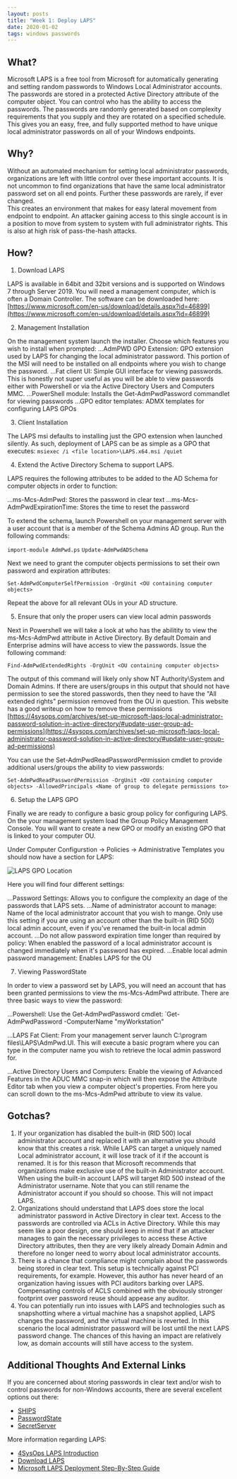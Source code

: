 ```yaml
---
layout: posts
title: "Week 1: Deploy LAPS"
date: 2020-01-02
tags: windows passwords
---
```


## What?

Microsoft LAPS is a free tool from Microsoft for automatically generating and setting random passwords
to Windows Local Administrator accounts. The passwords are stored in a protected Active Directory attribute
of the computer object. You can control who has the ability to access the passwords. The passwords are randomly generated based on complexity requirements that you supply and they are rotated on a specified schedule.  
This gives you an easy, free, and fully supported method to have unique local administrator passwords
on all of your Windows endpoints.

## Why?

Without an automated mechanism for setting local administrator passwords, organizations are left with little
control over these important accounts. It is not uncommon to find organizations that have the same local
administrator password set on all end points. Further these passwords are rarely, if ever changed.  
This creates an environment that makes for easy lateral movement from endpoint to endpoint. An attacker
gaining access to this single account is in a position to move from system to system with full administrator
rights. This is also at high risk of pass-the-hash attacks.

## How?

1. Download LAPS  

LAPS is available in 64bit and 32bit versions and is supported on Windows 7 through Server 2019.  You will need a management computer, which is often a Domain Controller.  The software can be downloaded here: [https://www.microsoft.com/en-us/download/details.aspx?id=46899](https://www.microsoft.com/en-us/download/details.aspx?id=46899)

2. Management Installation

On the management system launch the installer. Choose which features you wish to install when prompted:
...AdmPWD GPO Extension: GPO extension used by LAPS for changing the local administrator password. This portion of the MSI will need to be installed on all endpoints where you wish to change the password.
...Fat client UI: Simple GUI interface for viewing passwords. This is honestly not super useful as you will be able to view passwords either with Powershell or via the Active Directory Users and Computers MMC.
...PowerShell module: Installs the Get-AdmPwdPassword commandlet for viewing passwords
...GPO editor templates: ADMX templates for configuring LAPS GPOs

3. Client Installation

The LAPS msi defaults to installing just the GPO extension when launched silently.  As such, deployment of LAPS can be as simple as a GPO that executes:
`msiexec /i <file location>\LAPS.x64.msi /quiet`

4. Extend the Active Directory Schema to support LAPS.

LAPS requires the following attributes to be added to the AD Schema for computer objects in order to function:

...ms-Mcs-AdmPwd: Stores the password in clear text
...ms-Mcs-AdmPwdExpirationTime: Stores the time to reset the password

To extend the schema, launch Powershell on your management server with a user account that is a member of the Schema Admins AD group.  Run the following commands:

`import-module AdmPwd.ps`
`Update-AdmPwdADSchema`

Next we need to grant the computer objects permissions to set their own password and expiration attributes:

`Set-AdmPwdComputerSelfPermission -OrgUnit <OU containing computer objects>`

Repeat the above for all relevant OUs in your AD structure.

5. Ensure that only the proper users can view local admin passwords

Next in Powershell we will take a look at who has the abilitity to view the ms-Mcs-AdmPwd attribute in Active Directory.  By default Domain and Enterprise admins will have access to view the passwords. Issue the following command:

`Find-AdmPwdExtendedRights -OrgUnit <OU containing computer objects>`

The output of this command will likely only show NT Authority\System and Domain Admins. If there are users/groups in this output that should not have permission to see the stored passwords, then they need to have the "All extended rights" permission removed from the OU in question. This website has a good writeup on how to remove these permissions [https://4sysops.com/archives/set-up-microsoft-laps-local-administrator-password-solution-in-active-directory/#update-user-group-ad-permissions](https://4sysops.com/archives/set-up-microsoft-laps-local-administrator-password-solution-in-active-directory/#update-user-group-ad-permissions)

You can use the Set-AdmPwdReadPasswordPermission cmdlet to provide additional users/groups the ability to view passwords:

`Set-AdmPwdReadPasswordPermission -OrgUnit <OU containing computer objects> -AllowedPrincipals <Name of group to delegate permissions to>`

6. Setup the LAPS GPO

Finally we are ready to configure a basic group policy for configuring LAPS. On the your management system load the Group Policy Management Console. You will want to create a new GPO or modify an existing GPO that is linked to your computer OU.

Under Computer Configurstion -> Policies -> Administrative Templates you should now have a section for LAPS:

![LAPS GPO Location](https://securitycadence.github.io/imgs/2020-01-02/GPO-LAPS-1.png)

Here you will find four different settings:

...Password Settings: Allows you to configure the complexity an dage of the passwords that LAPS sets.
...Name of administrator account to manage: Name of the local administrator account that you wish to mange. Only use this setting if you are using an account other than the built-in (RID 500) local admin account, even if you've renamed the built-in local admin account.
...Do not allow password expiration time longer than required by policy: When enabled the password of a local administrator account is changed immediately when it's password has expired.
...Enable local admin password management: Enables LAPS for the OU

7. Viewing PasswordState

In order to view a password set by LAPS, you will need an account that has been granted permissions to view the ms-Mcs-AdmPwd attribute.  There are three basic ways to view the password:

...Powershell: Use the Get-AdmPwdPassword cmdlet:
`Get-AdmPwdPassword -ComputerName "myWorkstation"

...LAPS Fat Client: From your management server launch C:\program files\LAPS\AdmPwd.UI.  This will execute a basic program where you can type in the computer name you wish to retrieve the local admin password for.

...Active Directory Users and Computers: Enable the viewing of Advanced Features in the ADUC MMC snap-in which will then expose the Attribute Editor tab when you view a computer object's properties. From here you can scroll down to the ms-Mcs-AdmPwd attribute to view its value.

## Gotchas?

1. If your organization has disabled the built-in (RID 500) local administrator account and replaced it with
an alternative you should know that this creates a risk. While LAPS can target a uniquely named Local administrator
account, it will lose track of it if the account is renamed. It is for this reason that Microsoft recommends
that organizations make exclusive use of the built-in Administrator account. When using the built-in account LAPS
will target RID 500 instead of the Administrator username.  Note that you can still rename the Administrator
account if you should so choose. This will not impact LAPS.  
2. Organizations should understand that LAPS does store the local administrator password in Active Directory in
clear text. Access to the passwords are controlled via ACLs in Active Directory. While this may seem like a
poor design, one should keep in mind that if an attacker manages to gain the necessary privileges to access these
Active Directory attributes, then they are very likely already Domain Admin and therefore no longer need to
worry about local administrator accounts.  
3. There is a chance that compliance might complain about the passwords being stored in clear text. This setup is
technically against PCI requirements, for example. However, this author has never heard of an organization
having issues with PCI auditors barking over LAPS. Compensating controls of ACLS combined with the obviously
stronger footprint over password reuse should appease any auditor.  
4. You can potentially run into issues with LAPS and technologies such as snapshotting where a virtual machine
has a snapshot applied, LAPS changes the password, and the virtual machine is reverted. In this scenario the
local administrator password will be lost until the next LAPS password change. The chances of this having an
impact are relatively low, as domain accounts will still have access to the system.

## Additional Thoughts And External Links

If you are concerned about storing passwords in clear text and/or wish to control passwords for non-Windows
accounts, there are several excellent options out there:

* [SHIPS](https://www.trustedsec.com/tools/ships/)
* [PasswordState](https://www.clickstudios.com.au/)
* [SecretServer](https://www.thycotic.com)

More information regarding LAPS:  

* [4SysOps LAPS Introduction](https://4sysops.com/archives/introduction-to-microsoft-laps-local-administrator-password-solution/)
* [Download LAPS](https://www.microsoft.com/en-us/download/details.aspx?id=46899)
* [Microsoft LAPS Deployment Step-By-Step Guide](https://gallery.technet.microsoft.com/Step-by-Step-Deploy-Local-7c9ef772/file/150657/1/Step%20by%20Step%20Guide%20to%20Deploy%20Microsoft%20LAPS.pdf)
